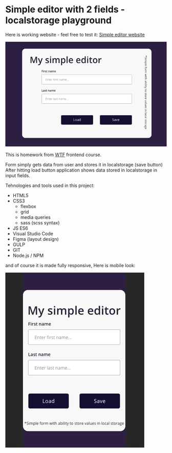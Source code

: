 # Simple editor with 2 fields - localstorage playground

Here is working website - feel free to test it: [Simple editor website](http://jundymek.github.io/simple-editor)

![Simple form - desktop version image](github/desktop.png)

This is homework from [WTF](https://cotenfrontend.pl) frontend course.

Form simply gets data from user and stores it in localstorage (save button)
After hitting load button application shows data stored in localstorage in input fields.

Tehnologies and tools used in this project:
- HTML5
- CSS3
    - flexbox 
    - grid
    - media queries
    - sass (scss syntax)
- JS ES6
- Visual Studio Code
- Figma (layout design)
- GULP
- GIT
- Node.js / NPM

and of course it is made fully responsive, Here is mobile look:

![Simple form - mobile version image](github/mobile.png)

